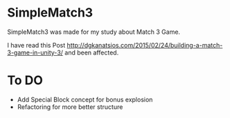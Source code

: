 # SimpleMatch3

SimpleMatch3 was made for my study about Match 3 Game.

I have read this Post http://dgkanatsios.com/2015/02/24/building-a-match-3-game-in-unity-3/
and been affected.

To DO
=====

* Add Special Block concept for bonus explosion
* Refactoring for more better structure